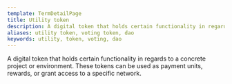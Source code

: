 ```yaml
---
template: TermDetailPage
title: Utility token
description: A digital token that holds certain functionality in regards to a concrete project or environment. These tokens can be used as payment units, rewards, or grant access to a specific network.
aliases: utility token, voting token, dao
keywords: utility, token, voting, dao
---
```


A digital token that holds certain functionality in regards to a concrete project or environment. These tokens can be used as payment units, rewards, or grant access to a specific network.